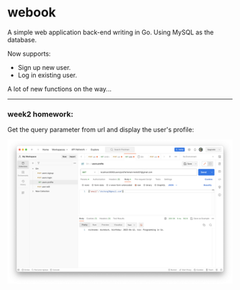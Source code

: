 # webook

A simple web application back-end writing in Go. Using MySQL as the database.

Now supports:
+ Sign up new user.
+ Log in existing user.

A lot of new functions on the way...

---

### week2 homework:
Get the query parameter from url and display the user's profile:

![](./image/postman_profile.png)